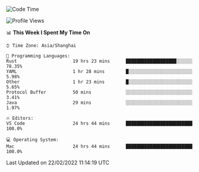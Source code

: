 <!--START_SECTION:waka-->
![Code Time](http://img.shields.io/badge/Code%20Time-1%2C018%20hrs%202%20mins-blue)

![Profile Views](http://img.shields.io/badge/Profile%20Views-2-blue)

📊 **This Week I Spent My Time On** 

```text
⌚︎ Time Zone: Asia/Shanghai

💬 Programming Languages: 
Rust                     19 hrs 23 mins      ███████████████████░░░░░░   78.35% 
YAML                     1 hr 28 mins        █░░░░░░░░░░░░░░░░░░░░░░░░   5.98% 
Other                    1 hr 23 mins        █░░░░░░░░░░░░░░░░░░░░░░░░   5.65% 
Protocol Buffer          50 mins             ░░░░░░░░░░░░░░░░░░░░░░░░░   3.41% 
Java                     29 mins             ░░░░░░░░░░░░░░░░░░░░░░░░░   1.97%

🔥 Editors: 
VS Code                  24 hrs 44 mins      █████████████████████████   100.0%

💻 Operating System: 
Mac                      24 hrs 44 mins      █████████████████████████   100.0%

```


 Last Updated on 22/02/2022 11:14:19 UTC
<!--END_SECTION:waka-->

